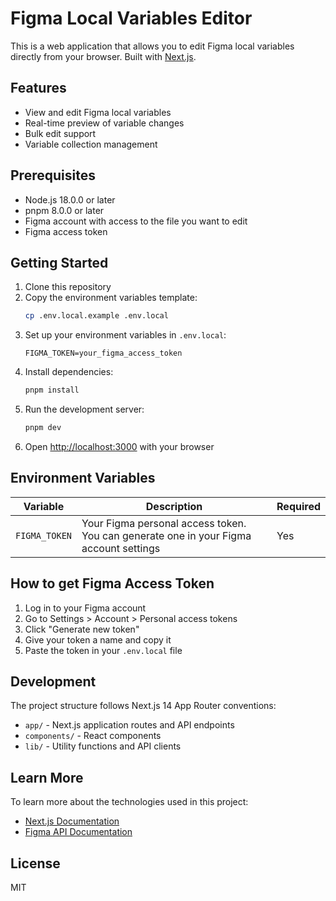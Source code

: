 # Figma Local Variables Editor

This is a web application that allows you to edit Figma local variables directly from your browser. Built with [Next.js](https://nextjs.org).

## Features

- View and edit Figma local variables
- Real-time preview of variable changes
- Bulk edit support
- Variable collection management

## Prerequisites

- Node.js 18.0.0 or later
- pnpm 8.0.0 or later
- Figma account with access to the file you want to edit
- Figma access token

## Getting Started

1. Clone this repository
2. Copy the environment variables template:
   ```bash
   cp .env.local.example .env.local
   ```
3. Set up your environment variables in `.env.local`:
   ```
   FIGMA_TOKEN=your_figma_access_token
   ```
4. Install dependencies:
   ```bash
   pnpm install
   ```
5. Run the development server:
   ```bash
   pnpm dev
   ```
6. Open [http://localhost:3000](http://localhost:3000) with your browser

## Environment Variables

| Variable      | Description                                                                           | Required |
| ------------- | ------------------------------------------------------------------------------------- | -------- |
| `FIGMA_TOKEN` | Your Figma personal access token. You can generate one in your Figma account settings | Yes      |

## How to get Figma Access Token

1. Log in to your Figma account
2. Go to Settings > Account > Personal access tokens
3. Click "Generate new token"
4. Give your token a name and copy it
5. Paste the token in your `.env.local` file

## Development

The project structure follows Next.js 14 App Router conventions:

- `app/` - Next.js application routes and API endpoints
- `components/` - React components
- `lib/` - Utility functions and API clients

## Learn More

To learn more about the technologies used in this project:

- [Next.js Documentation](https://nextjs.org/docs)
- [Figma API Documentation](https://www.figma.com/developers/api)

## License

MIT
